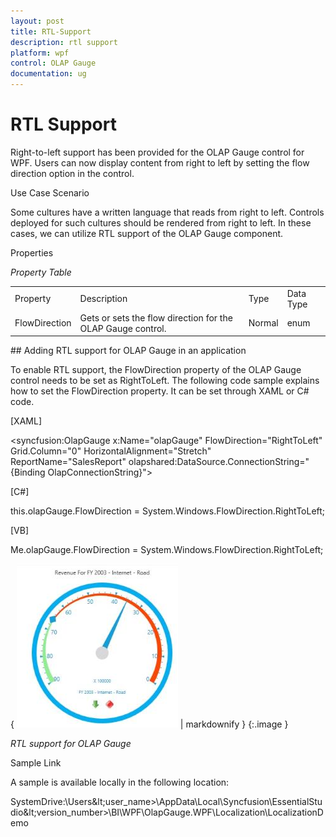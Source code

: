 ```yaml
---
layout: post
title: RTL-Support
description: rtl support
platform: wpf
control: OLAP Gauge
documentation: ug
---
```


# RTL Support

Right-to-left support has been provided for the OLAP Gauge control for WPF. Users can now display content from right to left by setting the flow direction option in the control. 

Use Case Scenario

Some cultures have a written language that reads from right to left. Controls deployed for such cultures should be rendered from right to left. In these cases, we can utilize RTL support of the OLAP Gauge component. 

Properties

_Property Table_

<table>
<tr>
<td>
Property </td><td>
Description </td><td>
Type </td><td>
Data Type </td></tr>
<tr>
<td>
FlowDirection</td><td>
Gets or sets the flow direction for the OLAP Gauge control. </td><td>
Normal</td><td>
enum</td></tr>
</table>
## Adding RTL support for OLAP Gauge in an application 

To enable RTL support, the FlowDirection property of the OLAP Gauge control needs to be set as RightToLeft. The following code sample explains how to set the FlowDirection property. It can be set through XAML or C# code.

[XAML]

&lt;syncfusion:OlapGauge x:Name="olapGauge" FlowDirection="RightToLeft" Grid.Column="0" HorizontalAlignment="Stretch" ReportName="SalesReport" olapshared:DataSource.ConnectionString="{Binding OlapConnectionString}"&gt;



[C#]

this.olapGauge.FlowDirection = System.Windows.FlowDirection.RightToLeft;



[VB]

Me.olapGauge.FlowDirection = System.Windows.FlowDirection.RightToLeft;



{ ![](RTL-Support_images/RTL-Support_img1.jpeg) | markdownify }
{:.image }


_RTL support for OLAP Gauge_

Sample Link

A sample is available locally in the following location:

SystemDrive:\Users\&lt;user_name&gt;\AppData\Local\Syncfusion\EssentialStudio\&lt;version_number&gt;\BI\WPF\OlapGauge.WPF\Localization\LocalizationDemo

